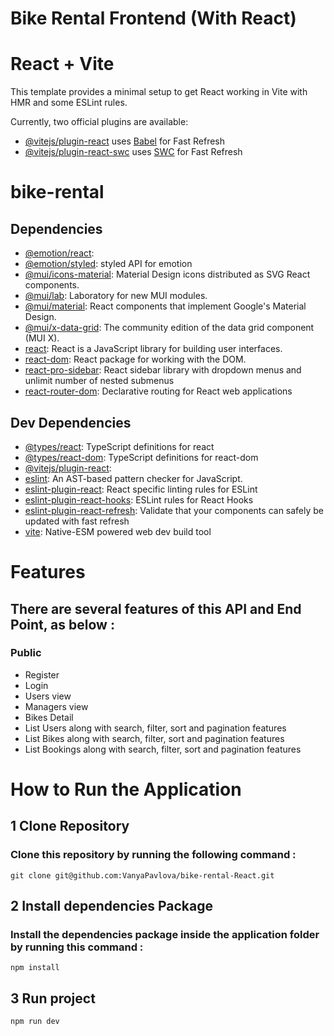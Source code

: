 # Bike Rental Frontend (With React)

# React + Vite

This template provides a minimal setup to get React working in Vite with HMR and some ESLint rules.

Currently, two official plugins are available:

- [@vitejs/plugin-react](https://github.com/vitejs/vite-plugin-react/blob/main/packages/plugin-react/README.md) uses [Babel](https://babeljs.io/) for Fast Refresh
- [@vitejs/plugin-react-swc](https://github.com/vitejs/vite-plugin-react-swc) uses [SWC](https://swc.rs/) for Fast Refresh

# bike-rental

## Dependencies

- [@emotion/react](https://ghub.io/@emotion/react):
- [@emotion/styled](https://ghub.io/@emotion/styled): styled API for emotion
- [@mui/icons-material](https://ghub.io/@mui/icons-material): Material Design icons distributed as SVG React components.
- [@mui/lab](https://ghub.io/@mui/lab): Laboratory for new MUI modules.
- [@mui/material](https://ghub.io/@mui/material): React components that implement Google&#39;s Material Design.
- [@mui/x-data-grid](https://ghub.io/@mui/x-data-grid): The community edition of the data grid component (MUI X).
- [react](https://ghub.io/react): React is a JavaScript library for building user interfaces.
- [react-dom](https://ghub.io/react-dom): React package for working with the DOM.
- [react-pro-sidebar](https://ghub.io/react-pro-sidebar): React sidebar library with dropdown menus and unlimit number of nested submenus
- [react-router-dom](https://ghub.io/react-router-dom): Declarative routing for React web applications

## Dev Dependencies

- [@types/react](https://ghub.io/@types/react): TypeScript definitions for react
- [@types/react-dom](https://ghub.io/@types/react-dom): TypeScript definitions for react-dom
- [@vitejs/plugin-react](https://ghub.io/@vitejs/plugin-react):
- [eslint](https://ghub.io/eslint): An AST-based pattern checker for JavaScript.
- [eslint-plugin-react](https://ghub.io/eslint-plugin-react): React specific linting rules for ESLint
- [eslint-plugin-react-hooks](https://ghub.io/eslint-plugin-react-hooks): ESLint rules for React Hooks
- [eslint-plugin-react-refresh](https://ghub.io/eslint-plugin-react-refresh): Validate that your components can safely be updated with fast refresh
- [vite](https://ghub.io/vite): Native-ESM powered web dev build tool

# Features

## There are several features of this API and End Point, as below :

### Public

<ul>
<li>Register</li>
<li>Login</li>
<li>Users view</li>
<li>Managers view</li>
<li>Bikes Detail</li>
<li>List Users along with search, filter, sort and pagination features</li>
<li>List Bikes along with search, filter, sort and pagination features</li>
<li>List Bookings along with search, filter, sort and pagination features</li>
</ul>

# How to Run the Application

## 1 Clone Repository

### Clone this repository by running the following command :

```
git clone git@github.com:VanyaPavlova/bike-rental-React.git
```

## 2 Install dependencies Package

### Install the dependencies package inside the application folder by running this command :

```
npm install
```

## 3 Run project

```
npm run dev
```
